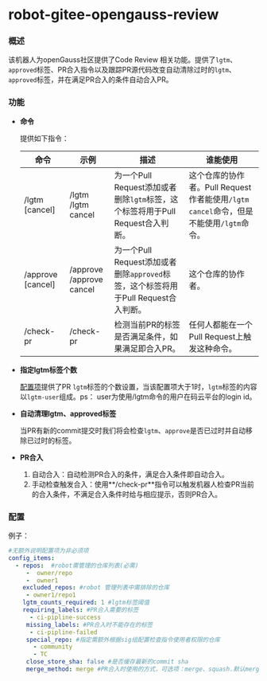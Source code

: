 # robot-gitee-opengauss-review

### 概述

该机器人为openGauss社区提供了Code Review 相关功能。提供了`lgtm`、`approved`标签、PR合入指令以及跟踪PR源代码改变自动清除过时的`lgtm`、`approved`标签，并在满足PR合入的条件自动合入PR。

### 功能

- **命令**

  提供如下指令：

  | 命令              | 示例                         | 描述                                                         | 谁能使用                                                     |
  | ----------------- | ---------------------------- | ------------------------------------------------------------ | ------------------------------------------------------------ |
  | /lgtm [cancel]    | /lgtm<br/>/lgtm cancel       | 为一个Pull Request添加或者删除`lgtm`标签，这个标签将用于Pull Request合入判断。 | 这个仓库的协作者。Pull Request作者能使用`/lgtm cancel`命令，但是不能使用`/lgtm`命令。 |
  | /approve [cancel] | /approve<br/>/approve cancel | 为一个Pull Request添加或者删除`approved`标签，这个标签将用于Pull Request合入判断。 | 这个仓库的协作者。                                           |
  | /check-pr         | /check-pr                    | 检测当前PR的标签是否满足条件，如果满足即合入PR。             | 任何人都能在一个Pull Request上触发这种命令。                 |

- **指定lgtm标签个数**

  [配置项](#configuration)提供了PR `lgtm`标签的个数设置，当该配置项大于1时，`lgtm`标签的内容以`lgtm-user`组成。ps： user为使用/lgtm命令的用户在码云平台的login id。

- **自动清理lgtm、approved标签**

  当PR有新的commit提交时我们将会检查`lgtm`、`approve`是否已过时并自动移除已过时的标签。

- **PR合入**

  1. 自动合入：自动检测PR合入的条件，满足合入条件即自动合入。
  2. 手动检查触发合入：使用**/check-pr**指令可以触发机器人检查PR当前的合入条件，不满足合入条件时给与相应提示，否则PR合入。

### 配置<a id="configuration"/>

例子：

```yaml
#无额外说明配置项为非必须项
config_items:
  - repos:  #robot需管理的仓库列表(必需)
     -  owner/repo
     -  owner1
    excluded_repos: #robot 管理列表中需排除的仓库
     - owner1/repo1
    lgtm_counts_required: 1 #lgtm标签阈值
    requiring_labels: #PR合入需要的标签
      - ci-pipline-success
     missing_labels: #PR合入时不能存在的标签
      - ci-pipline-failed
     special_repo: #指定需额外根据sig组配置检查指令使用者权限的仓库
       - community
       - TC
     close_store_sha: false #是否缓存最新的commit sha
     merge_method: merge #PR合入时使用的方式，可选项：merge、squash.默认merge.
```

